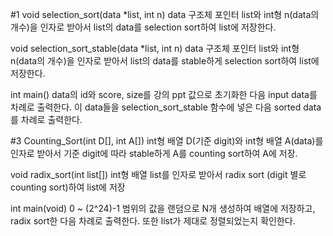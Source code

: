 #1
void selection_sort(data *list, int n)
data 구조체 포인터 list와 int형 n(data의 개수)을 인자로 받아서
list의 data를 selection sort하여 list에 저장한다.

void selection_sort_stable(data *list, int n)
data 구조체 포인터 list와 int형 n(data의 개수)을 인자로 받아서
list의 data를 stable하게 selection sort하여 list에 저장한다.

int main()
data의 id와 score, size를 강의 ppt 값으로 초기화한 다음
input data를 차례로 출력한다.
이 data들을 selection_sort_stable 함수에 넣은 다음
sorted data를 차례로 출력한다.

#3
Counting_Sort(int D[], int A[])
int형 배열 D(기준 digit)와 int형 배열 A(data)를 인자로 받아서
기준 digit에 따라 stable하게 A를 counting sort하여 A에 저장.

void radix_sort(int list[])
int형 배열 list를 인자로 받아서 radix sort
(digit 별로 counting sort)하여 list에 저장

int main(void)
0 ~ (2^24)-1 범위의 값을 랜덤으로 N개 생성하여 배열에 저장하고,
radix sort한 다음 차례로 출력한다. 
또한 list가 제대로 정렬되었는지 확인한다.



